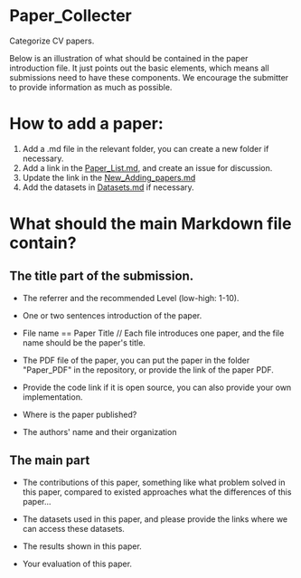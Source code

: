 # Paper_Collecter
Categorize CV papers.


Below is an illustration of what should be contained in the paper introduction file. It just points out the basic elements, which means all submissions need to have these components. We encourage the submitter to provide information as much as possible.

# How to add a paper:
1. Add a .md file in the relevant folder, you can create a new folder if necessary.
2. Add a link in the <a href="./Paper_List.md">Paper_List.md</a>, and create an issue for discussion.
3. Update the link in the <a href="./New_Adding_papers.md">New_Adding_papers.md</a>
4. Add the datasets in <a href="./Datasets.md">Datasets.md</a> if necessary.

# What should the main Markdown file contain?
## **The title part of the submission.**

+ The referrer and the recommended Level (low-high: 1-10).

+ One or two sentences introduction of the paper.

 + File name == Paper Title // Each file introduces one paper, and the file name should be the paper's title.

 + The PDF file of the paper, you can put the paper in the folder "Paper_PDF" in the repository, or provide the link of the paper PDF.

 + Provide the code link if it is open source, you can also provide your own implementation.

 + Where is the paper published?

 + The authors' name and their organization

## **The main part**

* The contributions of this paper, something like what problem solved in this paper, compared to existed approaches what the differences of this paper...

* The datasets used in this paper, and please provide the links where we can access these datasets.

* The results shown in this paper.

* Your evaluation of this paper.


